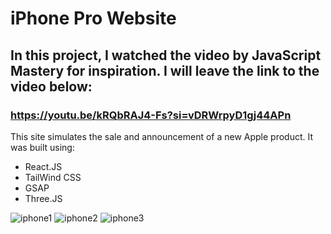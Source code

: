 # iPhone Pro Website

## In this project, I watched the video by JavaScript Mastery for inspiration. I will leave the link to the video below:

### https://youtu.be/kRQbRAJ4-Fs?si=vDRWrpyD1gj44APn

This site simulates the sale and announcement of a new Apple product. It was built using:

- React.JS
- TailWind CSS
- GSAP
- Three.JS

![iphone1](https://github.com/user-attachments/assets/e84f67ec-a426-4557-8ef7-fdb38fa64d48)
![iphone2](https://github.com/user-attachments/assets/35432ffa-4ab7-4a80-b65e-7b1460ef548f)
![iphone3](https://github.com/user-attachments/assets/13a6d2a3-da8f-472d-9048-a18243507dba)
